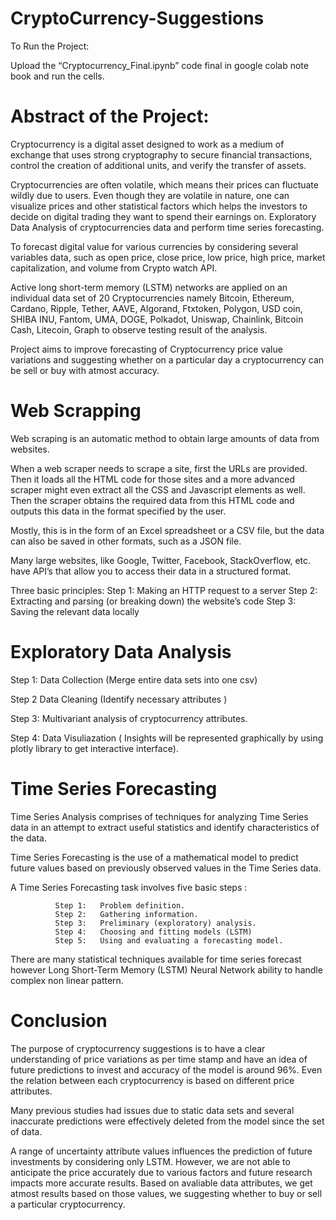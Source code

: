 # CryptoCurrency-Suggestions

To Run the Project:

Upload the “Cryptocurrency_Final.ipynb” code final in google colab note book and run the cells.


# Abstract of the Project:

Cryptocurrency is a digital asset designed to work as a medium of exchange that uses strong cryptography to secure financial transactions, control the creation    of additional units, and verify the transfer of assets. 
         
Cryptocurrencies are often volatile, which means their prices can fluctuate wildly due to users. Even though they are volatile in nature, one can visualize        prices and other statistical factors which helps the investors to decide on digital trading they want to spend their earnings on. Exploratory Data Analysis of          cryptocurrencies data and perform time series forecasting.

To forecast digital value for various currencies by considering several variables data, such as open price, close price, low price, high price, market            capitalization, and volume from Crypto watch API. 

Active long short-term memory (LSTM) networks are applied on an individual data set of 20 Cryptocurrencies namely Bitcoin, Ethereum, Cardano, Ripple, Tether,      AAVE, Algorand, Ftxtoken, Polygon, USD coin, SHIBA INU, Fantom, UMA, DOGE, Polkadot, Uniswap, Chainlink, Bitcoin Cash, Litecoin, Graph to observe testing result of      the analysis. 

Project aims to improve forecasting of Cryptocurrency price value variations and suggesting whether on a particular day a cryptocurrency can be sell or buy        with atmost accuracy.

# Web Scrapping

Web scraping is an automatic method to obtain large amounts of data from websites. 

When a web scraper needs to scrape a site, first the URLs are provided. Then it loads all the HTML code for those sites and a more advanced scraper might even         extract all the CSS and Javascript elements as well. Then the scraper obtains the required data from this HTML code and outputs this data in the format specified       by the user. 

Mostly, this is in the form of an Excel spreadsheet or a CSV file, but the data can also be saved in other formats, such as a JSON file.

Many large websites, like Google, Twitter, Facebook, StackOverflow, etc. have API’s that allow you to access their data in a structured format.

Three basic principles:
	Step 1: Making an HTTP request to a server
	Step 2: Extracting and parsing (or breaking down) the website’s code
	Step 3: Saving the relevant data locally

# Exploratory Data Analysis

Step 1:  Data Collection (Merge entire data sets into one csv)

Step 2	 Data Cleaning (Identify necessary attributes )

Step 3:  Multivariant analysis of cryptocurrency attributes.

Step 4:  Data Visuliazation ( Insights will be represented graphically by using 	plotly library to get interactive interface).


# Time Series Forecasting

Time Series Analysis comprises of techniques for analyzing Time Series data in an attempt to extract useful statistics and identify characteristics of the             data. 

Time Series Forecasting is the use of a mathematical model to predict future values based on previously observed values in the Time Series data.

A  Time Series Forecasting task involves five basic steps :
      
              Step 1: 	Problem definition.
              Step 2: 	Gathering information.
              Step 3: 	Preliminary (exploratory) analysis.
              Step 4: 	Choosing and fitting models (LSTM)
              Step 5: 	Using and evaluating a forecasting model.

There are many statistical techniques available for time series forecast however  Long Short-Term Memory (LSTM) Neural Network ability to handle complex non            linear pattern.
      
# Conclusion

The purpose of cryptocurrency suggestions is to have a clear understanding of price variations as per time stamp and have an idea of future predictions to invest       and accuracy of the model is around 96%. Even the relation between each cryptocurrency is based on different price attributes.

Many previous studies had issues due to static data sets and several inaccurate predictions were effectively deleted from the model since the set of data. 

A range of uncertainty attribute values influences the prediction of future investments by considering only LSTM. However, we are not able to anticipate the           price accurately due to various factors and future research impacts more accurate results. Based on avaliable data attributes, we get atmost results based on those values, we suggesting whether to buy or sell a particular cryptocurrency.

